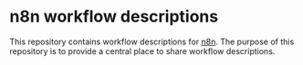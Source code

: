 # n8n workflow descriptions
This repository contains workflow descriptions for [n8n](https://n8n.io/). The purpose of this repository is to provide a central place to share workflow descriptions.